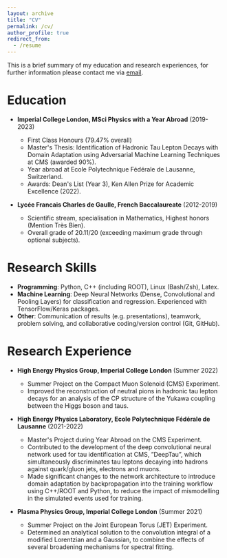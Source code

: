 ```yaml
---
layout: archive
title: "CV"
permalink: /cv/
author_profile: true
redirect_from:
  - /resume
---
```




This is a brief summary of my education and research experiences, for further information please contact me via [email](mailto:lucas.russell@cern.ch "mail"). 

Education
======
* **Imperial College London, MSci Physics with a Year Abroad** (2019-2023)
  * First Class Honours (79.47% overall)
  * Master's Thesis:  Identification of Hadronic Tau Lepton Decays with Domain Adaptation using Adversarial Machine Learning Techniques at CMS (awarded 90%).
  * Year abroad at Ecole Polytechnique F&eacute;d&eacute;rale de Lausanne, Switzerland.
  * Awards: Dean's List (Year 3), Ken Allen Prize for Academic Excellence (2022).

* **Lyc&eacute;e Francais Charles de Gaulle, French Baccalaureate** (2012-2019)
  * Scientific stream, specialisation in Mathematics, Highest honors (Mention Tr&egrave;s Bien).
  * Overall grade of 20.11/20 (exceeding maximum grade through optional subjects).

Research Skills
======
* **Programming**: Python, C++ (including ROOT), Linux (Bash/Zsh), Latex.
* **Machine Learning**: Deep Neural Networks (Dense, Convolutional and Pooling Layers) for classification and regression. Experienced with TensorFlow/Keras packages.
* **Other**: Communication of results (e.g. presentations), teamwork, problem solving, and collaborative coding/version control (Git, GitHub).

Research Experience
======
* **High Energy Physics Group, Imperial College London** (Summer 2022)
  * Summer Project on the Compact Muon Solenoid (CMS) Experiment.
  * Improved the reconstruction of neutral pions in hadronic tau lepton decays for an analysis of the CP structure of the Yukawa coupling between the Higgs boson and taus.
   
* **High Energy Physics Laboratory, Ecole Polytechnique F&eacute;d&eacute;rale de Lausanne** (2021-2022)
  * Master's Project during Year Abroad on the CMS Experiment.
  * Contributed to the development of the deep convolutional neural network used for tau identification at CMS, ”DeepTau”, which simultaneously discriminates tau leptons decaying into hadrons against quark/gluon jets, electrons and muons. 
  * Made significant changes to the network architecture to introduce domain adaptation by backpropagation into the training workflow using C++/ROOT and Python, to reduce the impact of mismodelling in the simulated events used for training.


* **Plasma Physics Group, Imperial College London** (Summer 2021)
  * Summer Project on the Joint European Torus (JET) Experiment.
  * Determined an analytical solution to the convolution integral of a modified Lorentzian and a Gaussian, to combine the effects of several broadening mechanisms for spectral fitting.


